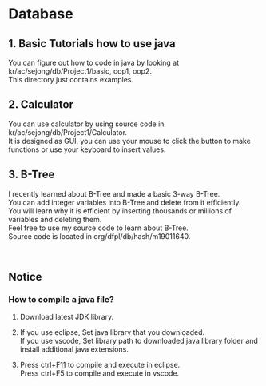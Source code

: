 # Database

<h2>1. Basic Tutorials how to use java</h2>
<div>
  <p>
    You can figure out how to code in java by looking at kr/ac/sejong/db/Project1/basic, oop1, oop2.
    <br>This directory just contains examples.</a>
  </p>
</div>
<h2>2. Calculator</h2>
<div>
  <p>
    You can use calculator by using source code in kr/ac/sejong/db/Project1/Calculator.
    <br>It is designed as GUI, you can use your mouse to click the button to make functions or use your keyboard to insert values.
  </p>
</div>
<h2>3. B-Tree</h2>
<div>
  <p>
    I recently learned about B-Tree and made a basic 3-way B-Tree.
    <br>
    You can add integer variables into B-Tree and delete from it efficiently.
    <br>
    You will learn why it is efficient by inserting thousands or millions of variables and deleting them.
    <br>
    Feel free to use my source code to learn about B-Tree.
    <br>
    Source code is located in org/dfpl/db/hash/m19011640.
  </p>
</div>
<br>
<h2>Notice</h2>
<div>
  <h3>How to compile a java file?</h3>
  <ol>
    <li><p>Download latest JDK library.</p></li>
    <li>
      <p>If you use eclipse, Set java library that you downloaded.
      <br>If you use vscode, Set library path to downloaded java library folder and install additional java extensions.
      </p>
    </li>
    <li>
      <p>Press ctrl+F11 to compile and execute in eclipse.
      <br>Press ctrl+F5 to compile and execute in vscode.
      </p>
    </li>
  </ol>
</div>
